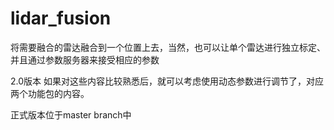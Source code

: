 # lidar_fusion
将需要融合的雷达融合到一个位置上去，当然，也可以让单个雷达进行独立标定、
并且通过参数服务器来接受相应的参数

2.0版本
如果对这些内容比较熟悉后，就可以考虑使用动态参数进行调节了，对应两个功能包的内容。

正式版本位于master branch中

